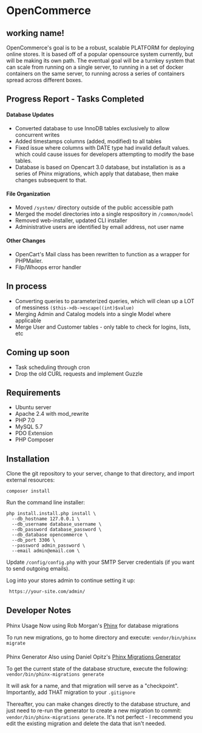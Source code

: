 # OpenCommerce

## working name!

OpenCommerce's goal is to be a robust, scalable PLATFORM for deploying online stores. It is based off of a popular 
opensource system currently, but will be making its own path. The eventual goal will be a turnkey system that can scale 
from running on a single server, to running in a set of docker containers on the same server, to running across a series 
of containers spread across different boxes.

## Progress Report - Tasks Completed

#### Database Updates
- Converted database to use InnoDB tables exclusively to allow concurrent writes
- Added timestamps columns (added, modified) to all tables
- Fixed issue where columns with DATE type had invalid default values. which could cause issues for developers attempting 
to modify the base tables.
- Database is based on Opencart 3.0 database, but installation is as a series of Phinx migrations, which apply that database, 
then make changes subsequent to that.

#### File Organization
- Moved `/system/` directory outside of the public accessible path
- Merged the model directories into a single respository in `/common/model`
- Removed web-installer, updated CLI installer
- Administrative users are identified by email address, not user name

#### Other Changes
- OpenCart's Mail class has been rewritten to function as a wrapper for PHPMailer.
- Filp/Whoops error handler

## In process
- Converting queries to parameterized queries, which will clean up a LOT of messiness `($this->db->escape((int)$value)`
- Merging Admin and Catalog models into a single Model where applicable
- Merge User and Customer tables - only table to check for logins, lists, etc


## Coming up soon
- Task scheduling through cron
- Drop the old CURL requests and implement Guzzle


## Requirements
- Ubuntu server
- Apache 2.4 with mod_rewrite
- PHP 7.0
- MySQL 5.7
- PDO Extension
- PHP Composer


## Installation

Clone the git repository to your server, change to that directory, and import external resources:

    composer install

Run the command line installer:
    
    php install.install.php install \
      --db_hostname 127.0.0.1 \
      --db_username database_username \
      --db_password database_password \
      --db_database opencommerce \
      --db_port 3306 \
      --password admin_password \
      --email admin@email.com \

Update `/config/config.php` with your SMTP Server credentials (if you want to send outgoing emails).
      
      
Log into your stores admin to continue setting it up:

     https://your-site.com/admin/
     
 ## Developer Notes
 
 ####
 Phinx Usage
 Now using Rob Morgan's [Phinx](https://phinx.org) for database migrations
  
 To run new migrations, go to home directory and execute:
 `vendor/bin/phinx migrate`
 
 ####
 Phinx Generator
 Also using Daniel Opitz's [Phinx Migrations Generator](https://github.com/odan/phinx-migrations-generator)
 
 To get the current state of the database structure, execute the following:
 `vendor/bin/phinx-migrations generate`
 
 It will ask for a name, and that migration will serve as a "checkpoint". Importantly, add THAT migration to your `.gitignore`
 
 Thereafter, you can make changes directly to the database structure, and just need to re-run the generator to create a new migration to commit:
 `vendor/bin/phinx-migrations generate`. It's not perfect - I recommend you edit the existing migration and delete the data that isn't needed.